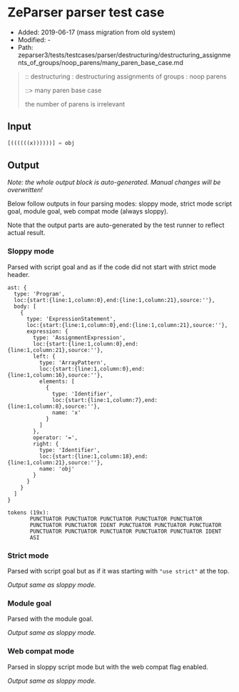 # ZeParser parser test case

- Added: 2019-06-17 (mass migration from old system)
- Modified: -
- Path: zeparser3/tests/testcases/parser/destructuring/destructuring_assignments_of_groups/noop_parens/many_paren_base_case.md

> :: destructuring : destructuring assignments of groups : noop parens
>
> ::> many paren base case
>
> the number of parens is irrelevant

## Input

`````js
[((((((x))))))] = obj
`````

## Output

_Note: the whole output block is auto-generated. Manual changes will be overwritten!_

Below follow outputs in four parsing modes: sloppy mode, strict mode script goal, module goal, web compat mode (always sloppy).

Note that the output parts are auto-generated by the test runner to reflect actual result.

### Sloppy mode

Parsed with script goal and as if the code did not start with strict mode header.

`````
ast: {
  type: 'Program',
  loc:{start:{line:1,column:0},end:{line:1,column:21},source:''},
  body: [
    {
      type: 'ExpressionStatement',
      loc:{start:{line:1,column:0},end:{line:1,column:21},source:''},
      expression: {
        type: 'AssignmentExpression',
        loc:{start:{line:1,column:0},end:{line:1,column:21},source:''},
        left: {
          type: 'ArrayPattern',
          loc:{start:{line:1,column:0},end:{line:1,column:16},source:''},
          elements: [
            {
              type: 'Identifier',
              loc:{start:{line:1,column:7},end:{line:1,column:8},source:''},
              name: 'x'
            }
          ]
        },
        operator: '=',
        right: {
          type: 'Identifier',
          loc:{start:{line:1,column:18},end:{line:1,column:21},source:''},
          name: 'obj'
        }
      }
    }
  ]
}

tokens (19x):
       PUNCTUATOR PUNCTUATOR PUNCTUATOR PUNCTUATOR PUNCTUATOR
       PUNCTUATOR PUNCTUATOR IDENT PUNCTUATOR PUNCTUATOR PUNCTUATOR
       PUNCTUATOR PUNCTUATOR PUNCTUATOR PUNCTUATOR PUNCTUATOR IDENT
       ASI
`````

### Strict mode

Parsed with script goal but as if it was starting with `"use strict"` at the top.

_Output same as sloppy mode._

### Module goal

Parsed with the module goal.

_Output same as sloppy mode._

### Web compat mode

Parsed in sloppy script mode but with the web compat flag enabled.

_Output same as sloppy mode._
